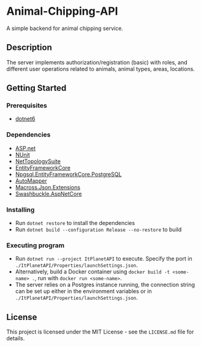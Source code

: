 # Animal-Chipping-API

A simple backend for animal chipping service.

## Description

The server implements authorization/registration (basic) with roles, and different user operations related to animals, animal types, areas, locations.

## Getting Started

### Prerequisites

* [dotnet6](https://dotnet.microsoft.com/en-us/download/dotnet/6.0)

### Dependencies

* [ASP.net](https://ASP.net)
* [NUnit](https://nunit.org/)
* [NetTopologySuite](https://github.com/NetTopologySuite/NetTopologySuite)
* [EntityFrameworkCore](https://learn.microsoft.com/en-us/ef/core/)
* [Npgsql.EntityFrameworkCore.PostgreSQL](https://github.com/npgsql/efcore.pg)
* [AutoMapper](https://automapper.org/)
* [Macross.Json.Extensions](https://www.nuget.org/packages/Macross.Json.Extensions/)
* [Swashbuckle.AspNetCore](https://github.com/domaindrivendev/Swashbuckle.AspNetCore)


### Installing

* Run `dotnet restore` to install the dependencies
* Run `dotnet build --configuration Release --no-restore` to build

### Executing program

* Run `dotnet run --project ItPlanetAPI` to execute. Specify the port in `./ItPlanetAPI/Properties/launchSettings.json`.
* Alternatively, build a Docker container using `docker build -t <some-name> .`, run with `docker run <some-name>`.
* The server relies on a Postgres instance running, the connection string can be set up either in the environment variables or in `./ItPlanetAPI/Properties/launchSettings.json`.


## License

This project is licensed under the MIT License - see the `LICENSE.md` file for details.

